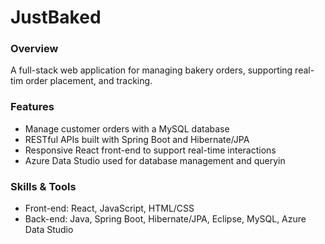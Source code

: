 <h1>JustBaked</h1>

<h3>Overview</h3>
A full-stack web application for managing bakery orders, supporting real-tim order placement, and tracking. 

<h3>Features</h3>
<ul>
  <li>Manage customer orders with a MySQL database</li>
  <li>RESTful APIs built with Spring Boot and Hibernate/JPA</li>
  <li>Responsive React front-end to support real-time interactions</li>
  <li>Azure Data Studio used for database management and queryin</li>
</ul>

<h3>Skills & Tools</h3>
<ul>
  <li>Front-end: React, JavaScript, HTML/CSS</li>
  <li>Back-end: Java, Spring Boot, Hibernate/JPA, Eclipse, MySQL, Azure Data Studio</li>
</ul>
